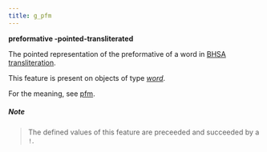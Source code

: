 ```yaml
---
title: g_pfm
---
```


**preformative -pointed-transliterated**


The pointed representation of the preformative of a word in
[BHSA transliteration]({{tfd}}/Writing/Hebrew.html).

This feature is present on objects of type [*word*](otype).

For the meaning, see [pfm](pfm).

##### Note
> The defined values of this feature are preceeded and succeeded by a `!`.


